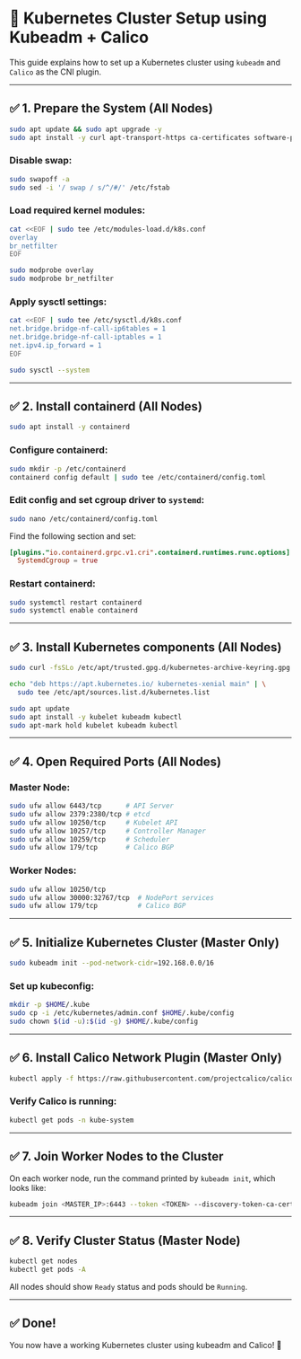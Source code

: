 # 🚀 Kubernetes Cluster Setup using Kubeadm + Calico

This guide explains how to set up a Kubernetes cluster using `kubeadm` and `Calico` as the CNI plugin.

---

## ✅ 1. Prepare the System (All Nodes)

```bash
sudo apt update && sudo apt upgrade -y
sudo apt install -y curl apt-transport-https ca-certificates software-properties-common
```

### Disable swap:

```bash
sudo swapoff -a
sudo sed -i '/ swap / s/^/#/' /etc/fstab
```

### Load required kernel modules:

```bash
cat <<EOF | sudo tee /etc/modules-load.d/k8s.conf
overlay
br_netfilter
EOF

sudo modprobe overlay
sudo modprobe br_netfilter
```

### Apply sysctl settings:

```bash
cat <<EOF | sudo tee /etc/sysctl.d/k8s.conf
net.bridge.bridge-nf-call-ip6tables = 1
net.bridge.bridge-nf-call-iptables = 1
net.ipv4.ip_forward = 1
EOF

sudo sysctl --system
```

---

## ✅ 2. Install containerd (All Nodes)

```bash
sudo apt install -y containerd
```

### Configure containerd:

```bash
sudo mkdir -p /etc/containerd
containerd config default | sudo tee /etc/containerd/config.toml
```

### Edit config and set cgroup driver to `systemd`:

```bash
sudo nano /etc/containerd/config.toml
```

Find the following section and set:

```toml
[plugins."io.containerd.grpc.v1.cri".containerd.runtimes.runc.options]
  SystemdCgroup = true
```

### Restart containerd:

```bash
sudo systemctl restart containerd
sudo systemctl enable containerd
```

---

## ✅ 3. Install Kubernetes components (All Nodes)

```bash
sudo curl -fsSLo /etc/apt/trusted.gpg.d/kubernetes-archive-keyring.gpg https://packages.cloud.google.com/apt/doc/apt-key.gpg

echo "deb https://apt.kubernetes.io/ kubernetes-xenial main" | \
  sudo tee /etc/apt/sources.list.d/kubernetes.list

sudo apt update
sudo apt install -y kubelet kubeadm kubectl
sudo apt-mark hold kubelet kubeadm kubectl
```

---

## ✅ 4. Open Required Ports (All Nodes)

### Master Node:

```bash
sudo ufw allow 6443/tcp      # API Server
sudo ufw allow 2379:2380/tcp # etcd
sudo ufw allow 10250/tcp     # Kubelet API
sudo ufw allow 10257/tcp     # Controller Manager
sudo ufw allow 10259/tcp     # Scheduler
sudo ufw allow 179/tcp       # Calico BGP
```

### Worker Nodes:

```bash
sudo ufw allow 10250/tcp
sudo ufw allow 30000:32767/tcp  # NodePort services
sudo ufw allow 179/tcp          # Calico BGP
```

---

## ✅ 5. Initialize Kubernetes Cluster (Master Only)

```bash
sudo kubeadm init --pod-network-cidr=192.168.0.0/16
```

### Set up kubeconfig:

```bash
mkdir -p $HOME/.kube
sudo cp -i /etc/kubernetes/admin.conf $HOME/.kube/config
sudo chown $(id -u):$(id -g) $HOME/.kube/config
```

---

## ✅ 6. Install Calico Network Plugin (Master Only)

```bash
kubectl apply -f https://raw.githubusercontent.com/projectcalico/calico/v3.27.0/manifests/calico.yaml
```

### Verify Calico is running:

```bash
kubectl get pods -n kube-system
```

---

## ✅ 7. Join Worker Nodes to the Cluster

On each worker node, run the command printed by `kubeadm init`, which looks like:

```bash
kubeadm join <MASTER_IP>:6443 --token <TOKEN> --discovery-token-ca-cert-hash sha256:<HASH>
```

---

## ✅ 8. Verify Cluster Status (Master Node)

```bash
kubectl get nodes
kubectl get pods -A
```

All nodes should show `Ready` status and pods should be `Running`.

---

## ✅ Done!

You now have a working Kubernetes cluster using kubeadm and Calico! 🎉
